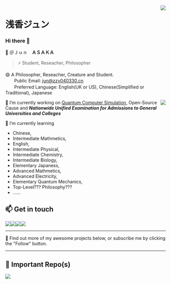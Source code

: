<a href="#">
<img align="right" src="https://github-readme-stats.vercel.app/api?username=JunASAKA&show_icons=true&hide_border=true&icon_color=000&title_color=000&include_all_commits_disable=false&custom_title=Hi_there~&count_private=true">
</a>

# 浅香ジュン

### Hi there 👋
💬 ＠Ｊｕｎ　**ＡＳＡＫＡ**
> ⚡ Student, Reseacher, Philosopher

😄 A Philosopher, Reseacher, Creature and Student.<br />
　　Public Email: jun@zzy040330.cn<br />
　　Preferred Language: English(UK or US), Chinese(Simplified or Traditional), Japanese

<a href="#">
<img align="right" src="https://github-readme-stats.vercel.app/api/top-langs?username=JunASAKA&hide_border=true&title_color=000&layout=compact">
</a>

🔭 I’m currently working on [Quantum Computer Simulation](https://github.com/JunASAKA/QuanComSim), Open-Source Cause and ***Nationwide Unified Examination for Admissions to General Universities and Colleges***

🌱 I’m currently learning 
* Chinese,
* Intermediate Mathmetics,
* English,
* Intermediate Physical,
* Intermediate Chemistry,
* Intermediate Biology,
* Elementary Japaness,
* Advanced Mathmetics,
* Advanced Electricity,
* Elementary Quantum Mechanics,
* Top-Level??? Philosophy???
* ......


## 📫 Get in touch

[![](https://img.shields.io/badge/-JunASAKA-4d4d4d?style=flat-square&logo=Bloglovin&logoColor=fff)](https://www.zzy040330.cn)[![](https://img.shields.io/badge/-浅香ジュン-FB5BC5?style=flat-square&logo=bilibili&logoColor=fff)](https://space.bilibili.com/674755428)[![](https://img.shields.io/badge/-浅香ジュン-f59812?style=flat-square&logo=xda-developers&logoColor=white&labelColor=f59812)](https://forum.xda-developers.com/m/jun.11429065/)[![](https://img.shields.io/badge/-浅香ジュン-0096FA?style=flat-square&logo=pixiv&logoColor=white)](https://www.pixiv.net/users/59611769)

----

🤔 Find out more of my awesome projects below, or subscribe me by clicking the "Follow" button.

----

## 👯 Important Repo(s)


<a href="https://github.com/JunASAKA/QuanComSim">
  <img align="left" src="https://github-readme-stats.vercel.app/api/pin/?username=JunASAKA&repo=QuanComSim&show_owner=true" />
</a>




<!--
**JunASAKA/JunASAKA** is a ✨ _special_ ✨ repository because its `README.md` (this file) appears on your GitHub profile.

Here are some ideas to get you started:

- 🔭 I’m currently working on ...
- 🌱 I’m currently learning ...
- 👯 I’m looking to collaborate on ...
- 🤔 I’m looking for help with ...
- 💬 Ask me about ...
- 📫 How to reach me: ...
- 😄 Pronouns: ...
- ⚡ Fun fact: ...
-->
